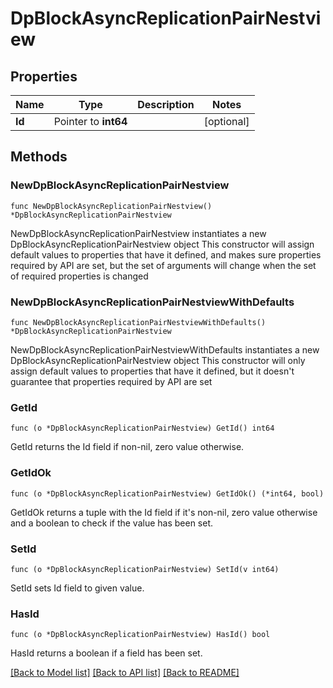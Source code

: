 # DpBlockAsyncReplicationPairNestview

## Properties

Name | Type | Description | Notes
------------ | ------------- | ------------- | -------------
**Id** | Pointer to **int64** |  | [optional] 

## Methods

### NewDpBlockAsyncReplicationPairNestview

`func NewDpBlockAsyncReplicationPairNestview() *DpBlockAsyncReplicationPairNestview`

NewDpBlockAsyncReplicationPairNestview instantiates a new DpBlockAsyncReplicationPairNestview object
This constructor will assign default values to properties that have it defined,
and makes sure properties required by API are set, but the set of arguments
will change when the set of required properties is changed

### NewDpBlockAsyncReplicationPairNestviewWithDefaults

`func NewDpBlockAsyncReplicationPairNestviewWithDefaults() *DpBlockAsyncReplicationPairNestview`

NewDpBlockAsyncReplicationPairNestviewWithDefaults instantiates a new DpBlockAsyncReplicationPairNestview object
This constructor will only assign default values to properties that have it defined,
but it doesn't guarantee that properties required by API are set

### GetId

`func (o *DpBlockAsyncReplicationPairNestview) GetId() int64`

GetId returns the Id field if non-nil, zero value otherwise.

### GetIdOk

`func (o *DpBlockAsyncReplicationPairNestview) GetIdOk() (*int64, bool)`

GetIdOk returns a tuple with the Id field if it's non-nil, zero value otherwise
and a boolean to check if the value has been set.

### SetId

`func (o *DpBlockAsyncReplicationPairNestview) SetId(v int64)`

SetId sets Id field to given value.

### HasId

`func (o *DpBlockAsyncReplicationPairNestview) HasId() bool`

HasId returns a boolean if a field has been set.


[[Back to Model list]](../README.md#documentation-for-models) [[Back to API list]](../README.md#documentation-for-api-endpoints) [[Back to README]](../README.md)


